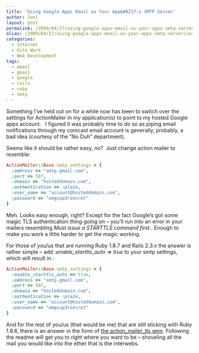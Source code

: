 ```yaml
---
title: 'Using Google Apps Email as Your App&#8217;s SMTP Server'
author: Joel
layout: post
permalink: /2009/04/27/using-google-apps-email-as-your-apps-smtp-server/index.html
alias: /2009/04/27/using-google-apps-email-as-your-apps-smtp-server/using-google-apps-email-as-your-apps-smtp-server
categories:
  - internet
  - Site Work
  - Web Development
tags:
  - email
  - gmail
  - google
  - rails
  - ruby
  - smtp
---
```


Something I’ve held out on for a while now has been to switch over the settings for ActionMailer in
my application(s) to point to my hosted Google apps account.   I figured it was probably time to do
so as piping email notifications through my comcast email account is generally, probably, a bad idea
(courtesy of the “No Duh” department).

Seems like it should be rather easy, no?  Just change action mailer to resemble:

```ruby
ActionMailer::Base.smtp_settings = {
  :address => "smtp.gmail.com",
  :port => 587,
  :domain => "hosteddomain.com",
  :authentication => :plain,
  :user_name => "account@hosteddomain.com",
  :password => "omgsup3rsecret"
}
```

Meh. Looks easy enough, right? Except for the fact Google’s got some magic TLS authentication thing
going on – you’ll run into an error in your mailers resembling *Must issue a STARTTLS command
first.*. Enough to make you work a little harder to get the magic working.

For those of you/us that are running Ruby 1.8.7 and Rails 2.3.x the answer is rather simple – add
*:enable\_starttls\_auto => true* to your smtp settings, which will result in :

```ruby
ActionMailer::Base.smtp_settings = {
  :enable_starttls_auto => true,
  :address => "smtp.gmail.com",
  :port => 587,
  :domain => "hosteddomain.com",
  :authentication => :plain,
  :user_name => "account@hosteddomain.com",
  :password => "omgsup3rsecret"
}
```

And for the rest of you/us (that would be me) that are still sticking with Ruby 1.8.6, there is an
answer in the form of [the action\_mailer\_tls gem][1]. Following the readme will get you to right
where you want to be – shoveling all the mail you would like into the ether that is the interwebs.

[1]: https://github.com/openrain/action_mailer_tls/tree/master
